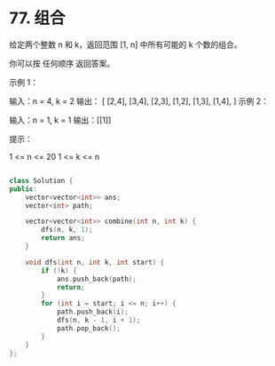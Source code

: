 # 77. 组合

给定两个整数 n 和 k，返回范围 [1, n] 中所有可能的 k 个数的组合。

你可以按 任何顺序 返回答案。

 

示例 1：

输入：n = 4, k = 2
输出：
[
  [2,4],
  [3,4],
  [2,3],
  [1,2],
  [1,3],
  [1,4],
]
示例 2：

输入：n = 1, k = 1
输出：[[1]]
 

提示：

1 <= n <= 20
1 <= k <= n


```cpp

class Solution {
public:
    vector<vector<int>> ans;
    vector<int> path;

    vector<vector<int>> combine(int n, int k) {
        dfs(n, k, 1);
        return ans;
    }

    void dfs(int n, int k, int start) {
        if (!k) {
            ans.push_back(path);
            return;
        }
        for (int i = start; i <= n; i++) {
            path.push_back(i);
            dfs(n, k - 1, i + 1);
            path.pop_back();
        }
    }
};

```